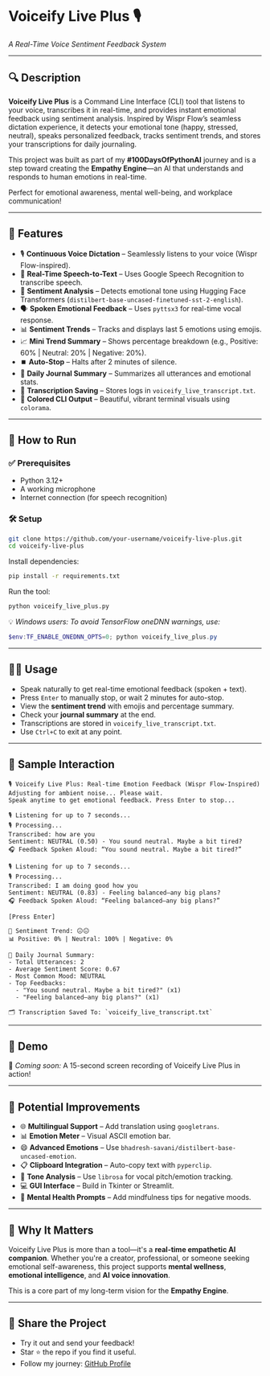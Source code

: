 # Voiceify Live Plus 🎙️  
*A Real-Time Voice Sentiment Feedback System*

---

## 🔍 Description  
**Voiceify Live Plus** is a Command Line Interface (CLI) tool that listens to your voice, transcribes it in real-time, and provides instant emotional feedback using sentiment analysis. Inspired by Wispr Flow’s seamless dictation experience, it detects your emotional tone (happy, stressed, neutral), speaks personalized feedback, tracks sentiment trends, and stores your transcriptions for daily journaling.  

This project was built as part of my **#100DaysOfPythonAI** journey and is a step toward creating the **Empathy Engine**—an AI that understands and responds to human emotions in real-time.

Perfect for emotional awareness, mental well-being, and workplace communication!

---

## 🎯 Features  

- 🎙️ **Continuous Voice Dictation** – Seamlessly listens to your voice (Wispr Flow-inspired).  
- 💬 **Real-Time Speech-to-Text** – Uses Google Speech Recognition to transcribe speech.  
- 🧠 **Sentiment Analysis** – Detects emotional tone using Hugging Face Transformers (`distilbert-base-uncased-finetuned-sst-2-english`).  
- 🗣️ **Spoken Emotional Feedback** – Uses `pyttsx3` for real-time vocal response.  
- 📊 **Sentiment Trends** – Tracks and displays last 5 emotions using emojis.  
- 📈 **Mini Trend Summary** – Shows percentage breakdown (e.g., Positive: 60% | Neutral: 20% | Negative: 20%).  
- ⏹️ **Auto-Stop** – Halts after 2 minutes of silence.  
- 📝 **Daily Journal Summary** – Summarizes all utterances and emotional stats.  
- 💾 **Transcription Saving** – Stores logs in `voiceify_live_transcript.txt`.  
- 🌈 **Colored CLI Output** – Beautiful, vibrant terminal visuals using `colorama`.

---

## 🚀 How to Run

### ✅ Prerequisites
- Python 3.12+
- A working microphone
- Internet connection (for speech recognition)

### 🛠️ Setup

```bash
git clone https://github.com/your-username/voiceify-live-plus.git
cd voiceify-live-plus
````

Install dependencies:

```bash
pip install -r requirements.txt
```

Run the tool:

```bash
python voiceify_live_plus.py
```

💡 *Windows users: To avoid TensorFlow oneDNN warnings, use:*

```powershell
$env:TF_ENABLE_ONEDNN_OPTS=0; python voiceify_live_plus.py
```

---

## 🧑‍💻 Usage

* Speak naturally to get real-time emotional feedback (spoken + text).
* Press `Enter` to manually stop, or wait 2 minutes for auto-stop.
* View the **sentiment trend** with emojis and percentage summary.
* Check your **journal summary** at the end.
* Transcriptions are stored in `voiceify_live_transcript.txt`.
* Use `Ctrl+C` to exit at any point.

---

## 📁 Sample Interaction

```plaintext
🎙️ Voiceify Live Plus: Real-time Emotion Feedback (Wispr Flow-Inspired)
Adjusting for ambient noise... Please wait.
Speak anytime to get emotional feedback. Press Enter to stop...

🎙️ Listening for up to 7 seconds...
🎙️ Processing...
Transcribed: how are you
Sentiment: NEUTRAL (0.50) - You sound neutral. Maybe a bit tired?
🎧 Feedback Spoken Aloud: “You sound neutral. Maybe a bit tired?”

🎙️ Listening for up to 7 seconds...
🎙️ Processing...
Transcribed: I am doing good how you
Sentiment: NEUTRAL (0.83) - Feeling balanced—any big plans?
🎧 Feedback Spoken Aloud: “Feeling balanced—any big plans?”

[Press Enter]

🧠 Sentiment Trend: 😐😐  
📊 Positive: 0% | Neutral: 100% | Negative: 0%

📝 Daily Journal Summary:
- Total Utterances: 2  
- Average Sentiment Score: 0.67  
- Most Common Mood: NEUTRAL  
- Top Feedbacks:
  - "You sound neutral. Maybe a bit tired?" (x1)
  - "Feeling balanced—any big plans?" (x1)

🗂️ Transcription Saved To: `voiceify_live_transcript.txt`
```

---

## 📸 Demo

🎥 *Coming soon:* A 15-second screen recording of Voiceify Live Plus in action!

---

## 🧩 Potential Improvements

* 🌐 **Multilingual Support** – Add translation using `googletrans`.
* 📊 **Emotion Meter** – Visual ASCII emotion bar.
* 😄 **Advanced Emotions** – Use `bhadresh-savani/distilbert-base-uncased-emotion`.
* 📋 **Clipboard Integration** – Auto-copy text with `pyperclip`.
* 🧬 **Tone Analysis** – Use `librosa` for vocal pitch/emotion tracking.
* 💻 **GUI Interface** – Build in Tkinter or Streamlit.
* 🧘 **Mental Health Prompts** – Add mindfulness tips for negative moods.

---

## 🙌 Why It Matters

Voiceify Live Plus is more than a tool—it's a **real-time empathetic AI companion**. Whether you're a creator, professional, or someone seeking emotional self-awareness, this project supports **mental wellness**, **emotional intelligence**, and **AI voice innovation**.

This is a core part of my long-term vision for the **Empathy Engine**.

---

## 📢 Share the Project

* Try it out and send your feedback!
* Star ⭐ the repo if you find it useful.
* Follow my journey: [GitHub Profile](https://github.com/ud-ai-journey/ud-ai-journey)

